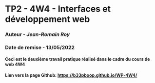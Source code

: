 # TP2 - 4W4 - Interfaces et développement web
### Auteur - *Jean-Romain Roy*
### Date de remise - 13/05/2022

#### Ceci est le deuxième travail pratique réalisé dans le cadre du cours de web 4W4

#### Lien vers la page Github: https://b33pboop.github.io/WP-4W4/